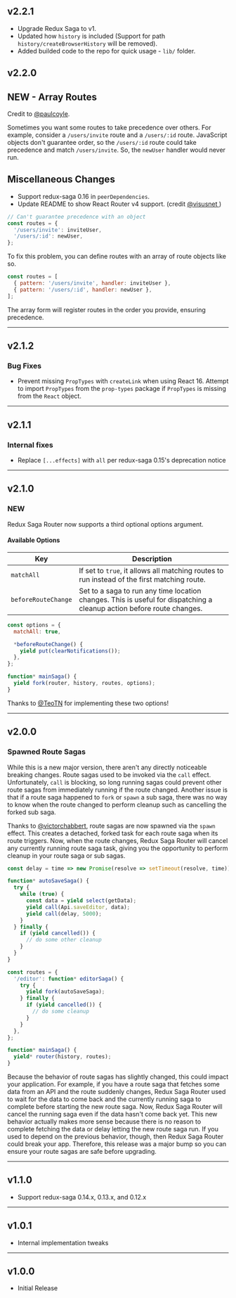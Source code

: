 ## v2.2.1

* Upgrade Redux Saga to v1.
* Updated how `history` is included (Support for path `history/createBrowserHistory` will be removed).
* Added builded code to the repo for quick usage - `lib/` folder.

## v2.2.0

## NEW - Array Routes

Credit to [@paulcoyle](https://github.com/paulcoyle).

Sometimes you want some routes to take precedence over others. For example,
consider a `/users/invite` route and a `/users/:id` route. JavaScript objects
don't guarantee order, so the `/users/:id` route could take precedence and match
`/users/invite`. So, the `newUser` handler would never run.

## Miscellaneous Changes

* Support redux-saga 0.16 in `peerDependencies`.
* Update README to show React Router v4 support. (credit [@visusnet ](https://github.com/visusnet))

```js
// Can't guarantee precedence with an object
const routes = {
  '/users/invite': inviteUser,
  '/users/:id': newUser,
};
```

To fix this problem, you can define routes with an array of route objects like
so.

```js
const routes = [
  { pattern: '/users/invite', handler: inviteUser },
  { pattern: '/users/:id', handler: newUser },
];
```

The array form will register routes in the order you provide, ensuring
precedence.

---

## v2.1.2

### Bug Fixes

* Prevent missing `PropTypes` with `createLink` when using React 16. Attempt to import `PropTypes` from the `prop-types` package if `PropTypes` is missing from the `React` object.

---

## v2.1.1

### Internal fixes

* Replace `[...effects]` with `all` per redux-saga 0.15's deprecation notice

---

## v2.1.0

### NEW

Redux Saga Router now supports a third optional options argument.

#### Available Options

Key                 | Description
--------------------|--------------------------------------------------------
`matchAll`          | If set to `true`, it allows all matching routes to run instead of the first matching route.
`beforeRouteChange` | Set to a saga to run any time location changes. This is useful for dispatching a cleanup action before route changes.

```js
const options = {
  matchAll: true,

  *beforeRouteChange() {
    yield put(clearNotifications());
  },
};

function* mainSaga() {
  yield fork(router, history, routes, options);
}
```

Thanks to [@TeoTN](https://github.com/TeoTN) for implementing these two options!

---

## v2.0.0

### Spawned Route Sagas

While this is a new major version, there aren't any directly noticeable breaking
changes. Route sagas used to be invoked via the `call` effect. Unfortunately,
`call` is blocking, so long running sagas could prevent other route sagas from
immediately running if the route changed. Another issue is that if a route saga
happened to `fork` or `spawn` a sub saga, there was no way to know when the
route changed to perform cleanup such as cancelling the forked sub saga.

Thanks to [@victorchabbert](https://github.com/victorchabbert), route sagas are
now spawned via the `spawn` effect. This creates a detached, forked task for
each route saga when its route triggers. Now, when the route changes, Redux Saga
Router will cancel any currently running route saga task, giving you the
opportunity to perform cleanup in your route saga or sub sagas.

```js
const delay = time => new Promise(resolve => setTimeout(resolve, time));

function* autoSaveSaga() {
  try {
    while (true) {
      const data = yield select(getData);
      yield call(Api.saveEditor, data);
      yield call(delay, 5000);
    }
  } finally {
    if (yield cancelled()) {
      // do some other cleanup
    }
  }
}

const routes = {
  '/editor': function* editorSaga() {
    try {
      yield fork(autoSaveSaga);
    } finally {
      if (yield cancelled()) {
        // do some cleanup
      }
    }
  },
};

function* mainSaga() {
  yield* router(history, routes);
}
```

Because the behavior of route sagas has slightly changed, this could impact your
application. For example, if you have a route saga that fetches some data from
an API and the route suddenly changes, Redux Saga Router used to wait for the
data to come back and the currently running saga to complete before starting the
new route saga. Now, Redux Saga Router will cancel the running saga even if the
data hasn't come back yet. This new behavior actually makes more sense because
there is no reason to complete fetching the data or delay letting the new route
saga run. If you used to depend on the previous behavior, though, then Redux
Saga Router could break your app. Therefore, this release was a major bump so
you can ensure your route sagas are safe before upgrading.

---

## v1.1.0

- Support redux-saga 0.14.x, 0.13.x, and 0.12.x

---

## v1.0.1

- Internal implementation tweaks

---

## v1.0.0

- Initial Release
